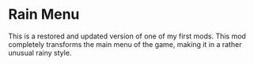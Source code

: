 # Rain Menu
This is a restored and updated version of one of my first mods. This mod completely transforms the main menu of the game, making it in a rather unusual rainy style.